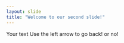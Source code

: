 ```yaml
---
layout: slide
title: "Welcome to our second slide!"
---
```

Your text
Use the left arrow to go back! or no!

